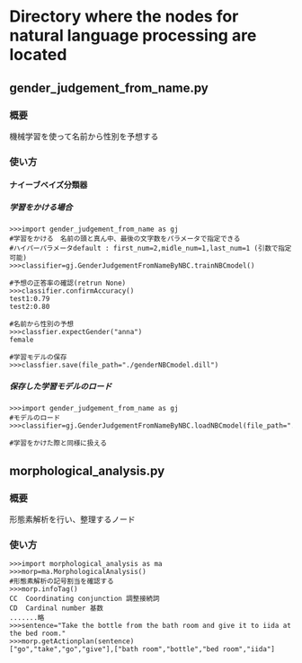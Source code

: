 # Directory where the nodes for natural language processing are located
## gender_judgement_from_name.py
### 概要
機械学習を使って名前から性別を予想する
### 使い方
#### ナイーブベイズ分類器
##### 学習をかける場合
```
>>>import gender_judgement_from_name as gj
#学習をかける　名前の頭と真ん中、最後の文字数をパラメータで指定できる
#ハイパーパラメータdefault : first_num=2,midle_num=1,last_num=1 (引数で指定可能)
>>>classifier=gj.GenderJudgementFromNameByNBC.trainNBCmodel()

#予想の正答率の確認(retrun None)
>>>classifier.confirmAccuracy()
test1:0.79
test2:0.80

#名前から性別の予想
>>>classfier.expectGender("anna")
female

#学習モデルの保存
>>>classfier.save(file_path="./genderNBCmodel.dill")

```
##### 保存した学習モデルのロード
```
>>>import gender_judgement_from_name as gj
#モデルのロード
>>>classifier=gj.GenderJudgementFromNameByNBC.loadNBCmodel(file_path="./genderNBCmodel.dill")

#学習をかけた際と同様に扱える
```

## morphological_analysis.py
### 概要
形態素解析を行い、整理するノード
### 使い方
```
>>>import morphological_analysis as ma
>>>morp=ma.MorphologicalAnalysis()
#形態素解析の記号割当を確認する
>>>morp.infoTag()
CC	Coordinating conjunction 調整接続詞
CD	Cardinal number	基数
.......略
>>>sentence="Take the bottle from the bath room and give it to iida at the bed room."
>>>morp.getActionplan(sentence)
["go","take","go","give"],["bath room","bottle","bed room","iida"]
```


